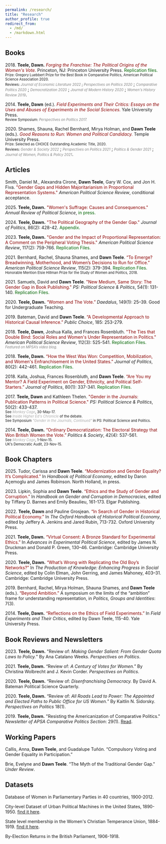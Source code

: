 ```yaml
---
permalink: /research/
title: "Research"
author_profile: true
redirect_from: 
  - /md/
  - /markdown.html
---
```




## Books

2018\. **Teele, Dawn.** *<a href="https://press.princeton.edu/books/hardcover/9780691180267/forging-the-franchise" 
style="color: darkred; text-decoration: none;" target="_blank" rel="noopener noreferrer">Forging the Franchise: The Political Origins of the Women's Vote.</a>* 
Princeton, NJ: Princeton University Press. 
<a href="https://dataverse.harvard.edu/dataset.xhtml?persistentId=doi:10.7910/DVN/JZYGRB" 
style="color: darkgreen; text-decoration: none;" target="_blank" rel="noopener noreferrer">Replication files.</a><br>
<span style="font-size: 0.8em;">Prize: Gregory Luebbert Prize for the Best Book in Comparative Politics, American Political Science Association 2020.</span><br>
<span style="font-size: 0.8em;">Reviews: *<a href="https://www.aeaweb.org/articles?id=10.1257/jel.20201567" 
style="color: gray; text-decoration: none;" target="_blank" rel="noopener noreferrer">Journal of Economic Literature 2022</a>* ; </span>
*<a href="https://www.cambridge.org/core/journals/perspectives-on-politics/article/abs/forging-the-franchise-the-political-origins-of-the-womens-vote-by-dawn-langan-teele-princeton-princeton-university-press-2018-240p-2995-cloth/52B49413677EF99E9351B11D393E64CF" 
style="color: gray; font-size: 0.8em; text-decoration: none;" target="_blank" rel="noopener noreferrer">Perspectives on Politics 2020</a>* ;
*<a href="https://www.jstor.org/stable/26907867" 
style="color: gray; font-size: 0.8em; text-decoration: none;" target="_blank" rel="noopener noreferrer">Comparative Politics 2020</a>* ;
*<a href="https://www.tandfonline.com/doi/full/10.1080/13510347.2019.1625890" 
style="color: gray; font-size: 0.8em; text-decoration: none;" target="_blank" rel="noopener noreferrer">Democratization 2020</a>* ;
*<a href="https://www.journals.uchicago.edu/doi/10.1086/709924" 
style="color: gray; font-size: 0.8em; text-decoration: none;" target="_blank" rel="noopener noreferrer">Journal of Modern History 2020</a>* ;
*<a href="https://www.tandfonline.com/doi/abs/10.1080/09612025.2019.1576290" 
style="color: gray; font-size: 0.8em; text-decoration: none;" target="_blank" rel="noopener noreferrer">Women's History Review 2019</a>*.

2014\. **Teele, Dawn** (ed.). *<a href="https://www.amazon.com/Field-Experiments-Their-Critics-Experimentation/dp/030016940X" 
style="color: darkred; text-decoration: none;" target="_blank" rel="noopener noreferrer">Field Experiments and Their Critics: Essays on the Uses and Abuses of Experiments in the Social Sciences.</a>* 
Yale University Press.<br>
<span style="font-size: 0.8em;">Review Symposium: </span>
*<a href="../files/perspectives_symposium.pdf" 
style="color: gray; font-size: 0.8em; text-decoration: none;" target="_blank" rel="noopener noreferrer">Perspectives on Politics 2017.</a>*

2020\. Shames, Shauna, Rachel Bernhard, Mirya Holman, and **Dawn Teele** (eds.). 
*<a href="https://tupress.temple.edu/books/good-reasons-to-run" 
style="color: darkred; text-decoration: none;" target="_blank" rel="noopener noreferrer">Good Reasons to Run: Women and Political Candidacy.</a>* 
Temple University Press.<br>
<span style="font-size: 0.8em;">Prize: Selected as CHOICE Outstanding Academic Title, 2020.</span><br>
<span style="font-size: 0.8em;">Reviews: </span>
*<a href="https://journals.sagepub.com/doi/abs/10.1177/08912432211061350?journalCode=gasa" 
style="color: gray; font-size: 0.8em; text-decoration: none;" target="_blank" rel="noopener noreferrer">Gender & Society 2022</a>* ;
*<a href="https://www.cambridge.org/core/journals/perspectives-on-politics/article/abs/good-reasons-to-run-women-and-political-candidacy-edited-by-shauna-l-shames-rachel-i-bernhard-mirya-r-holman-and-dawn-langan-teele-philadelphia-temple-university-press-2020-324p-10950-cloth-3795-paper/8A9ACCD5E2F1DD6270B1D362FC3D1AF0" 
style="color: gray; font-size: 0.8em; text-decoration: none;" target="_blank" rel="noopener noreferrer">Perspectives on Politics 2021</a>* ;
*<a href="https://www.cambridge.org/core/journals/politics-and-gender/article/abs/good-reasons-to-run-women-and-political-candidacy-edited-by-shauna-l-shames-rachel-i-bernhard-mirya-r-holman-and-dawn-langan-teele-philadelphia-temple-university-press-2020-334-pp-3795-paper/541659BE051882CF83B7B386132A71EA" 
style="color: gray; font-size: 0.8em; text-decoration: none;" target="_blank" rel="noopener noreferrer">Politics & Gender 2021</a>* ;
*<a href="https://www.tandfonline.com/doi/full/10.1080/1554477X.2021.1946317" 
style="color: gray; font-size: 0.8em; text-decoration: none;" target="_blank" rel="noopener noreferrer">Journal of Women, Politics & Policy 2021</a>*.



## Articles

Smith, Daniel M., Alexandra Cirone, **Dawn Teele**, Gary W. Cox, and Jon H. Fiva. <a href="https://papers.ssrn.com/sol3/papers.cfm?abstract_id=4452382" style="color: darkred; text-decoration: none;" target="_blank" rel="noopener noreferrer">"Gender Gaps and Hidden Majoritarianism in Proportional Representation Systems."</a> *American Political Science Review*, conditional acceptance.

2025\. **Teele, Dawn.** <a href="https://www.dropbox.com/scl/fi/wznnbwd9n1audgo9eka2b/Teele_ARPS_final.pdf?rlkey=f6hv6eak365pjofm7mry7am8q&e=1&dl=0" style="color: darkred; text-decoration: none;" target="_blank" rel="noopener noreferrer">"Women's Suffrage: Causes and Consequences."</a> *Annual Review of Political Science*, <a href="https://papers.ssrn.com/sol3/papers.cfm?abstract_id=5006038" style="color: darkgreen; text-decoration: none;" target="_blank" rel="noopener noreferrer">in press.</a>


2024\. **Teele, Dawn.** <a href="https://www.journals.uchicago.edu/doi/abs/10.1086/726953" style="color: darkred; text-decoration: none;" target="_blank" rel="noopener noreferrer">"The Political Geography of the Gender Gap."</a> *Journal of Politics*, 86(2): 428-42. <a href="../files/teele_2023_appendix_political_geography_gender_gap.pdf" style="color: darkgreen; text-decoration: none;" target="_blank" rel="noopener noreferrer">Appendix.</a>


2023\. **Teele, Dawn.** <a href="https://www.cambridge.org/core/journals/american-political-science-review/article/gender-and-the-influence-of-proportional-representation-a-comment-on-the-peripheral-voting-thesis/E1E2222EBD37505F9C432AB7B760636D" style="color: darkred; text-decoration: none;" target="_blank" rel="noopener noreferrer">"Gender and the Impact of Proportional Representation: A Comment on the Peripheral Voting Thesis."</a> *American Political Science Review*, 117(2): 759-766. <a href="https://dataverse.harvard.edu/dataset.xhtml?persistentId=doi:10.7910/DVN/QEUF67" style="color: darkgreen; text-decoration: none;" target="_blank" rel="noopener noreferrer">Replication Files.</a>


2021\. Bernhard, Rachel, Shauna Shames, and **Dawn Teele**. <a href="https://www.cambridge.org/core/journals/american-political-science-review/article/to-emerge-breadwinning-motherhood-and-womens-decisions-to-run-for-office/16CFA17A7101E03DEFB1363B9BA5080A" style="color: darkred; text-decoration: none;" target="_blank" rel="noopener noreferrer">“To Emerge? Breadwinning, Motherhood, and Women’s Decisions to Run for Office.”</a> *American Political Science Review*, 115(2): 379-394. <a href="https://dataverse.harvard.edu/dataset.xhtml?persistentId=doi:10.7910/DVN/S1EUAF" style="color: darkgreen; text-decoration: none;" target="_blank" rel="noopener noreferrer">Replication Files.</a><br>
<span style="font-size: 0.8em;">Honorable Mention Elsie Hillman Prize for the Study of Women and Politics, 2018. </span>


2021\. Samuels, David and **Dawn Teele**. <a href="https://www.cambridge.org/core/journals/ps-political-science-and-politics/article/new-medium-same-story-gender-gaps-in-book-publishing/CCE2C49F2E79729A603770AB905E202B" style="color: darkred; text-decoration: none;" target="_blank" rel="noopener noreferrer">"New Medium, Same Story: The Gender Gap in Book Publishing."</a> *PS: Political Science & Politics*, 54(1): 131-140. <a href="https://dataverse.harvard.edu/dataset.xhtml?persistentId=doi:10.7910/DVN/HN1I8Y" style="color: darkgreen; text-decoration: none;" target="_blank" rel="noopener noreferrer">Replication Files.</a>


2020\. **Teele, Dawn.** <a href="https://direct.mit.edu/daed/article/149/1/25/27300/Women-amp-the-Vote" style="color: darkred; text-decoration: none;" target="_blank" rel="noopener noreferrer">“Women and The Vote.”</a> *Daedalus*, 149(1): 25–39. Good for Undergraduate Teaching.


2019\. Bateman, David and **Dawn Teele**. <a href="https://link.springer.com/epdf/10.1007/s11127-019-00713-4?author_access_token=-HhrJtTq83odaZpoCLKol_e4RwlQNchNByi7wbcMAY5iKGgJ0KOzAAIG3EQuIkOU1025JRz9Tq5CUCiBx23we_Ms5H-mDcMzLKW2GsN2pnZw_5u4y6AcALTIYxG2WLoq3cjBDD8JKP1Wt87racabWA%3D%3D" style="color: darkred; text-decoration: none;" target="_blank" rel="noopener noreferrer">“A Developmental Approach to Historical Causal Inference.”</a> *Public Choice*, 185: 253-279. 


2018\. **Teele, Dawn**, Joshua Kalla, and Frances Rosenbluth. <a href="https://www.cambridge.org/core/journals/american-political-science-review/article/abs/ties-that-double-bind-social-roles-and-womens-underrepresentation-in-politics/617A9986FF59B8934BC300DA21984121" style="color: darkred; text-decoration: none;" target="_blank" rel="noopener noreferrer">"The Ties that Double Bind: Social Roles and Women's Under Representation in Politics."</a> *American Political Science Review*, 112(3): 525-541. <a href="https://dataverse.harvard.edu/dataset.xhtml?persistentId=doi:10.7910/DVN/FVCGHC" style="color: darkgreen; text-decoration: none;" target="_blank" rel="noopener noreferrer">Replication Files.</a><br>
*<a href="https://www.youtube.com/watch?v=94bczsS9iX0" style="color: gray; font-size: 0.8em; text-decoration: none;" target="_blank" rel="noopener noreferrer">Featured on MPSA’s video blog.</a>*


2018\. **Teele, Dawn.** <a href="https://www.journals.uchicago.edu/doi/abs/10.1086/696621" style="color: darkred; text-decoration: none;" target="_blank" rel="noopener noreferrer">“How the West Was Won: Competition, Mobilization, and Women's Enfranchisement in the United States.”</a> *Journal of Politics*, 80(2): 442-461. <a href="https://dataverse.harvard.edu/dataset.xhtml?persistentId=doi:10.7910/DVN/EVYI2H" style="color: darkgreen; text-decoration: none;" target="_blank" rel="noopener noreferrer">Replication Files.</a>


2018\. Kalla, Joshua, Frances Rosenbluth, and **Dawn Teele**. <a href="https://www.journals.uchicago.edu/doi/abs/10.1086/693984" style="color: darkred; text-decoration: none;" target="_blank" rel="noopener noreferrer">“Are You my Mentor? A Field Experiment on Gender, Ethnicity, and Political Self-Starters.”</a> *Journal of Politics*, 80(1): 337-341. <a href="https://dataverse.harvard.edu/dataset.xhtml?persistentId=doi:10.7910/DVN/URHLUO" style="color: darkgreen; text-decoration: none;" target="_blank" rel="noopener noreferrer">Replication Files.</a>


2017\. **Teele, Dawn** and Kathleen Thelen. <a href="https://www.cambridge.org/core/journals/ps-political-science-and-politics/article/gender-in-the-journals-publication-patterns-in-political-science/07452099DCDCBF378D233FF402C97DEA" style="color: darkred; text-decoration: none;" target="_blank" rel="noopener noreferrer">"Gender in the Journals: Publication Patterns in Political Science."</a> *PS: Political Science & Politics*, 50(2): 433-437.<br>
<span style="font-size: 0.8em;">See *<a href="https://www.washingtonpost.com/news/monkey-cage/wp/2017/05/30/some-of-the-top-political-science-journals-are-biased-against-women-heres-the-evidence/" style="color: darkgray; text-decoration: none;" target="_blank" rel="noopener noreferrer">Monkey Cage</a>*, 30-May-17.</span><br>
<span style="font-size: 0.8em;">See *<a href="https://www.insidehighered.com/news/2018/06/12/study-editors-major-political-science-journals-demonstrate-no-systematic-bias" style="color: darkgray; text-decoration: none;" target="_blank" rel="noopener noreferrer">Inside Higher Ed's Chronicle</a>* of the debate.</span><br>
<span style="font-size: 0.8em;">See Symposium *<a href="https://www.cambridge.org/core/journals/ps-political-science-and-politics/information/gender-in-the-journals-continued-evidence-from-five-political-science-journals" style="color: darkgray; text-decoration: none;" target="_blank" rel="noopener noreferrer">"Gender in the Journals, Continued"</a>* in PS: Political Science and Politics.</span>


2014\. **Teele, Dawn.**  <a href="https://journals.sagepub.com/doi/full/10.1177/0032329214547343" style="color: darkred; text-decoration: none;" target="_blank" rel="noopener noreferrer">“Ordinary Democratization: The Electoral Strategy that Won British Women the Vote.”</a> *Politics & Society*, 42(4): 537-561.<br>
<span style="font-size: 0.8em;">See *<a href="https://www.washingtonpost.com/news/monkey-cage/wp/2015/11/01/what-the-movie-suffragette-doesnt-tell-you-about-about-how-women-won-the-right-to-vote/?utm_term=.88075bd78d17" style="color: darkgray; text-decoration: none;" target="_blank" rel="noopener noreferrer">Monkey Cage</a>*, 1-Nov-15.</span><br>
<span style="font-size: 0.8em;">UK’s Democratic Audit, 23-Nov-15.</span>


## Book Chapters

2025\. Tudor, Carissa and **Dawn Teele**. <a href="https://papers.ssrn.com/sol3/papers.cfm?abstract_id=5006051" style="color: darkred; text-decoration: none;" target="_blank" rel="noopener noreferrer">“Modernization and Gender Equality? It’s Complicated.”</a> In *Handbook of Political Economy*, edited by Daron Açemoglu and James Robinson. North Holland, in press.

2023\. Lipkin, Sophia and **Dawn Teele**. <a href="https://www.elgaronline.com/edcollchap/book/9781803923246/book-part-9781803923246-22.xml" style="color: darkred; text-decoration: none;" target="_blank" rel="noopener noreferrer">“Ethics and the Study of Gender and Corruption.”</a> In *Handbook on Gender and Corruption in Democracies*, edited by Tiffany D. Barnes and Emily Beaulieu, 161-173. Elgar Publishing.

2022\. **Teele, Dawn** and Pauline Grosjean. <a href="https://academic.oup.com/edited-volume/44005/chapter-abstract/387193861?redirectedFrom=fulltext&login=false" style="color: darkred; text-decoration: none;" target="_blank" rel="noopener noreferrer">“In Search of Gender in Historical Political Economy.”</a> In *The Oxford Handbook of Historical Political Economy*, edited by Jeffery A. Jenkins and Jared Rubin, 713-732. Oxford University Press.

2021\. **Teele, Dawn.** <a href="https://www.cambridge.org/core/books/abs/advances-in-experimental-political-science/virtual-consent-the-bronze-standard-for-experimental-ethics/D18EE0E6CD7A9BE2E9F9EE65BE986F2C" style="color: darkred; text-decoration: none;" target="_blank" rel="noopener noreferrer">“Virtual Consent: A Bronze Standard for Experimental Ethics.”</a> In *Advances in Experimental Political Science*, edited by James N. Druckman and Donald P. Green, 130–46. Cambridge: Cambridge University Press.

2020\. **Teele, Dawn.** <a href="https://core-prod.cambridgecore.org/core/books/abs/production-of-knowledge/whats-wrong-with-replicating-the-old-boys-networks/353D4D9FD351C7EB97BC86E06E360BBF" style="color: darkred; text-decoration: none;" target="_blank" rel="noopener noreferrer">“What’s Wrong with Replicating the Old Boy’s Networks?”</a> In *The Production of Knowledge: Enhancing Progress in Social Science*, edited by Colin Elman, John Gerring, and James Mahoney, 403–31. Cambridge: Cambridge University Press.

2019\. Bernhard, Rachel, Mirya Holman, Shauna Shames, and **Dawn Teele** (eds.). <a href="https://www.tandfonline.com/doi/full/10.1080/21565503.2019.1678883?scroll=top&needAccess=true" style="color: darkred; text-decoration: none;" target="_blank" rel="noopener noreferrer">“Beyond Ambition.”</a> A symposium on the limits of the “ambition” frame for understanding representation, in *Politics, Groups and Identities*: 7(3).

2014\. **Teele, Dawn.** <a href="https://www.academia.edu/16086359/Reflections_on_the_Ethics_of_Field_Experiments" style="color: darkred; text-decoration: none;" target="_blank" rel="noopener noreferrer">“Reflections on the Ethics of Field Experiments.”</a> In *Field Experiments and Their Critics*, edited by Dawn Teele, 115-40. Yale University Press.


## Book Reviews and Newsletters  
2023\. **Teele, Dawn.** "Review of: *Making Gender Salient: From Gender Quota Laws to Policy.*" By Ana Catalano Weeks. *Perspectives on Politics*. 

2021\. **Teele, Dawn.** “Review of: *A Century of Votes for Women.*” By Christina Wolbrecht and J. Kevin Corder. *Perspectives on Politics*.

2020\. **Teele, Dawn.** “Review of: *Disenfranchising Democracy.* By David A. Bateman Political Science Quarterly.

2020\. **Teele, Dawn.** “Review of: *All Roads Lead to Power: The Appointed and Elected Paths to Public Office for US Women.*” By Kaitlin N. Sidorsky. *Perspectives on Politics* 18(1).

2019\. **Teele, Dawn.** "Resisting the Americanization of Comparative Politics." *Newsletter of APSA Comparative Politics Section*: 29(1).  [Read](../files/teele_2019_cp_newsletter_.pdf).
 

## Working Papers      

Callis, Anna, **Dawn Teele**, and Guadalupe Tuñón. “Compulsory Voting and Gender Equality in Participation.”
 
Brie, Evelyne and **Dawn Teele**. “The Myth of the Traditional Gender Gap." *Under Review*.


## Datasets   
Database of Women in Parliamentary Parties in 40 countries, 1900-2012.

City-level Dataset of Urban Political Machines in the United States, 1890-1950. [find it here](https://dataverse.harvard.edu/dataset.xhtml?persistentId=doi:10.7910/DVN/EVYI2H).

​State level membership in the Women's Christian Temperance Union, 1884-1919. [find it here](https://dataverse.harvard.edu/dataset.xhtml?persistentId=doi:10.7910/DVN/EVYI2H).

By-Election Returns in the British Parliament, 1906-1918.
